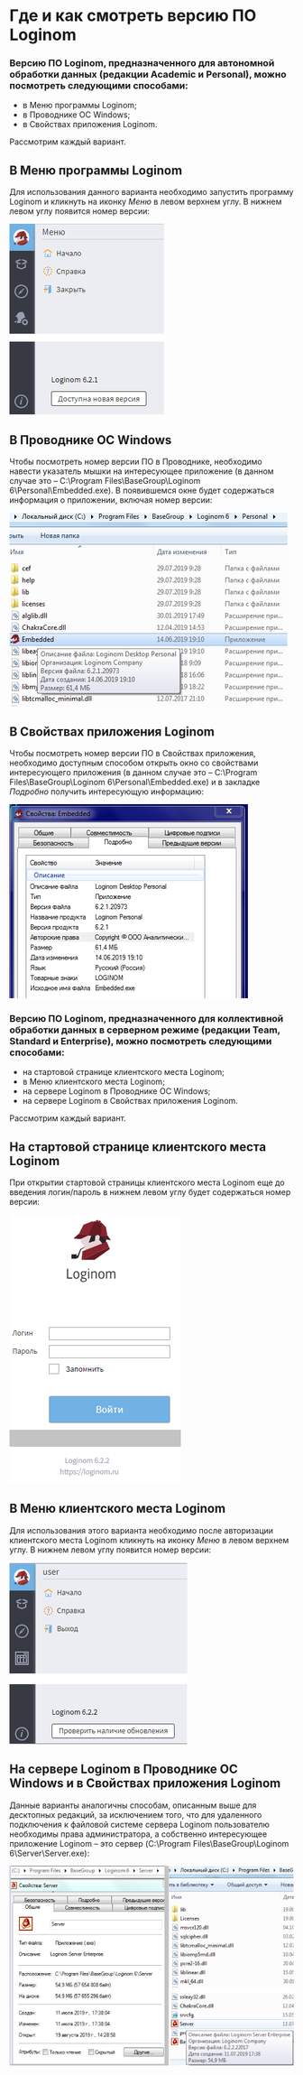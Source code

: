 # Где и как смотреть версию ПО Loginom

### Версию ПО Loginom, предназначенного для автономной обработки данных (редакции __Academic и Personal__), можно посмотреть следующими способами:

* в Меню программы Loginom;
* в Проводнике OC Windows;
* в Свойствах приложения Loginom.

Рассмотрим каждый вариант.

## В Меню программы Loginom

Для использования данного варианта необходимо запустить программу Loginom и кликнуть на иконку _Меню_ в левом верхнем углу. В нижнем левом углу появится номер версии:

![](desktop-menu.PNG)

## В Проводнике OC Windows

Чтобы посмотреть номер версии ПО в Проводнике, необходимо навести указатель мышки на интересующее приложение (в данном случае это – C:\Program Files\BaseGroup\Loginom 6\Personal\Embedded.exe). В появившемся окне будет содержаться информация о приложении, включая номер версии:

![](desktop-explorer.PNG)

## В Свойствах приложения Loginom

Чтобы посмотреть номер версии ПО в Свойствах приложения, необходимо доступным способом открыть окно со свойствами интересующего приложения (в данном случае это – C:\Program Files\BaseGroup\Loginom 6\Personal\Embedded.exe) и в закладке _Подробно_ получить интересующую информацию:

![](desktop-properties.PNG) 

### Версию ПО Loginom, предназначенного для коллективной обработки данных в серверном режиме (редакции __Team, Standard и Enterprise__), можно посмотреть следующими способами:

* на стартовой странице клиентского места Loginom;
* в Меню клиентского места Loginom;
* на сервере Loginom в Проводнике OC Windows;
* на сервере Loginom в Свойствах приложения Loginom.

Рассмотрим каждый вариант.

## На стартовой странице клиентского места Loginom

При открытии стартовой страницы клиентского места Loginom еще до введения логин/пароль в нижнем левом углу будет содержаться номер версии:

![](studio-start.PNG)

## В Меню клиентского места Loginom

Для использования этого варианта необходимо после авторизации клиентского места Loginom кликнуть на иконку _Меню_ в левом верхнем углу. В нижнем левом углу появится номер версии:

![](studio-menu_.PNG)

## На сервере Loginom в Проводнике OC Windows и в Свойствах приложения Loginom

Данные варианты аналогичны способам, описанным выше для десктопных редакций, за исключением того, что для удаленного подключения к файловой системе сервера Loginom пользователю необходимы права администратора, а собственно интересующее приложение Loginom – это сервер (C:\Program Files\BaseGroup\Loginom 6\Server\Server.exe):

![](studio-properties-explorer.png)

